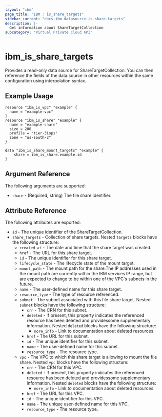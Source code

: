 ```yaml
---
layout: "ibm"
page_title: "IBM : is_share_targets"
sidebar_current: "docs-ibm-datasource-is-share-targets"
description: |-
  Get information about ShareTargetCollection
subcategory: "Virtual Private Cloud API"
---
```


# ibm\_is_share_targets

Provides a read-only data source for ShareTargetCollection. You can then reference the fields of the data source in other resources within the same configuration using interpolation syntax.

## Example Usage

```hcl
resource "ibm_is_vpc" "example" {
  name = "example-vpc"
}
resource "ibm_is_share" "example" {
  name = "example-share"
  size = 200
  profile = "tier-3iops"
  zone = "us-south-2"
}

data "ibm_is_share_mount_targets" "example" {
	share = ibm_is_share.example.id
}
```

## Argument Reference

The following arguments are supported:

- `share` - (Required, string) The file share identifier.

## Attribute Reference

The following attributes are exported:

- `id` - The unique identifier of the ShareTargetCollection.
- `share_targets` - Collection of share targets. Nested `targets` blocks have the following structure:
	- `created_at` - The date and time that the share target was created.
	- `href` - The URL for this share target.
	- `id` - The unique identifier for this share target.
	- `lifecycle_state` - The lifecycle state of the mount target.
	- `mount_path` - The mount path for the share.The IP addresses used in the mount path are currently within the IBM services IP range, but are expected to change to be within one of the VPC's subnets in the future.
	- `name` - The user-defined name for this share target.
	- `resource_type` - The type of resource referenced.
	- `subnet` - The subnet associated with this file share target. Nested `subnet` blocks have the following structure:
		- `crn` - The CRN for this subnet.
		- `deleted` - If present, this property indicates the referenced resource has been deleted and providessome supplementary information. Nested `deleted` blocks have the following structure:
			- `more_info` - Link to documentation about deleted resources.
		- `href` - The URL for this subnet.
		- `id` - The unique identifier for this subnet.
		- `name` - The user-defined name for this subnet.
		- `resource_type` - The resource type.
	- `vpc` - The VPC to which this share target is allowing to mount the file share. Nested `vpc` blocks have the following structure:
		- `crn` - The CRN for this VPC.
		- `deleted` - If present, this property indicates the referenced resource has been deleted and providessome supplementary information. Nested `deleted` blocks have the following structure:
			- `more_info` - Link to documentation about deleted resources.
		- `href` - The URL for this VPC.
		- `id` - The unique identifier for this VPC.
		- `name` - The unique user-defined name for this VPC.
		- `resource_type` - The resource type.

